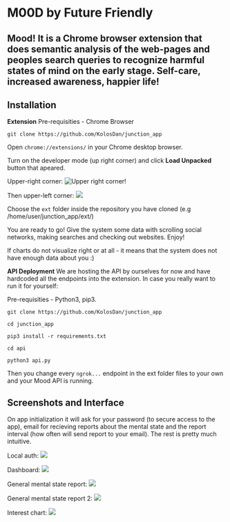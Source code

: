 # M00D by Future Friendly

## Mood! It is a Chrome browser extension that does semantic analysis of the web-pages and peoples search queries to recognize harmful states of mind on the early stage. Self-care, increased awareness, happier life!

## Installation

**Extension**
Pre-requisities - Chrome Browser

`git clone https://github.com/KolosDan/junction_app`

Open `chrome://extensions/` in your Chrome desktop browser.

Turn on the developer mode (up right corner) and click **Load Unpacked** button that apeared.

Upper-right corner:
![Upper right corner!](https://i.imgur.com/MZmi28x.png)

Then upper-left corner:
![](https://i.imgur.com/YCZfk4s.png)

Choose the `ext` folder inside the repository you have cloned (e.g /home/user/junction_app/ext/)

You are ready to go! Give the system some data with scrolling social networks, making searches and checking out websites. Enjoy!

If charts do not visualize right or at all - it means that the system does not have enough data about you :)

**API Deployment**
We are hosting the API by ourselves for now and have hardcoded all the endpoints into the extension. In case you really want to run it for yourself:

Pre-requisities - Python3, pip3.

`git clone https://github.com/KolosDan/junction_app`

`cd junction_app`

`pip3 install -r requirements.txt`

`cd api`

`python3 api.py`

Then you change every `ngrok...` endpoint in the ext folder files to your own and your Mood API is running.

## Screenshots and Interface

On app initialization it will ask for your password (to secure access to the app), email for recieving reports about the mental state and the report interval (how often will send report to your email). The rest is pretty much intuitive.

Local auth:
![](https://i.imgur.com/NOrxOFJ.jpg)

Dashboard:
![](https://i.imgur.com/O4hGSXg.jpg)

General mental state report:
![](https://i.imgur.com/5lzEiK6.jpg)

General mental state report 2:
![](https://i.imgur.com/fVGWT3s.jpg)

Interest chart:
![](https://i.imgur.com/g5sHFMC.jpg)
